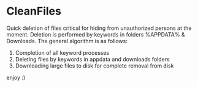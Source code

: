 # CleanFiles

Quick deletion of files critical for hiding from unauthorized persons at the moment. Deletion is performed by keywords in folders %APPDATA% & Downloads. The general algorithm is as follows:
1) Completion of all keyword processes
2) Deleting files by keywords in appdata and downloads folders
3) Downloading large files to disk for complete removal from disk

enjoy :)